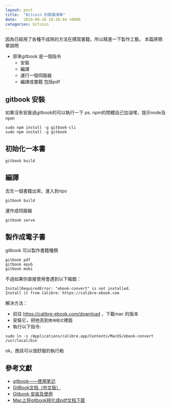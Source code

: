 ```yaml
---
layout: post
title:  "Bitcoin 的閱讀清單"
date:   2019-08-26 18:26:44 +0800
categories: bitcoin
---
```


因為已經用了各種不成熟的方法在撰寫書籍，所以精進一下製作工藝。
本篇將簡單說明
* 原來gitbook 是一個指令
  * 安裝
  * 編譯
  * 運行一個伺服器
  * 編譯成書籍 包括pdf 

## gitbook 安裝

如果沒有安裝過gitbook的可以執行一下
ps. npm的問體自己加油嘿，提示node及npm
```
sudo npm install -g gitbook-cli
sudo npm install -g gitbook
```
## 初始化一本書
```
gitbook build
```

## 編譯
去生一個書籍出來，進入到ripo
```
gitbook build
```
運作成伺服器
```
gitbook serve
```

## 製作成電子書

gitbook 可以製作書籍種類
```
gitbook pdf
gitbook epub
gitbook mobi
```

不過如果你直接使用會遇到以下報錯：
```
InstallRequiredError: "ebook-convert" is not installed.
Install it from Calibre: https://calibre-ebook.com
```
解決方法：
* 前往 https://calibre-ebook.com/download ，下載mac 的版本
* 安裝它，把他丟到`應用程式`裡面
* 執行以下指令:
```
sudo ln -s /Applications/calibre.app/Contents/MacOS/ebook-convert /usr/local/bin
```
ok，應該可以很舒服的執行勒

## 參考文獻
* [gitbook——使用笔记](https://morrowind.gitbooks.io/gitbook_notes/content/qian_yan.html)
* [GitBook文档（中文版）](https://chrisniael.gitbooks.io/gitbook-documentation/content/index.html)
* [Gitbook 安装及使用 ](https://my.oschina.net/lpe234/blog/854226)
* [Mac上将gitbook转化成pdf文档下载](https://www.jianshu.com/p/6a16064a4d1e)